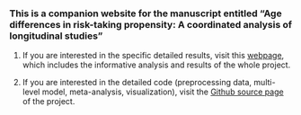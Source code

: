 ###  This is a companion website for the manuscript entitled “Age differences in risk-taking propensity: A coordinated analysis of longitudinal studies”
1. If you are interested in the specific detailed results, visit this [webpage](https://cdsbasel.github.io/ageriskmeta/age_risktaking_metaanalysis), which includes the informative analysis and results of the whole project. 

2. If you are interested in the detailed code (preprocessing data, multi-level model, meta-analysis, visualization), visit the [Github source page](https://github.com/cdsbasel/ageriskmeta) of the project.


